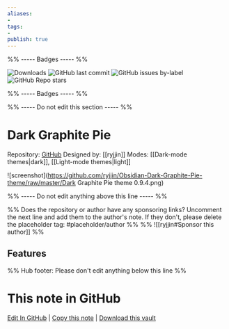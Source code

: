 ```yaml
---
aliases:
- 
tags: 
- 
publish: true
---
```


%% ----- Badges ----- %%

![Downloads](https://img.shields.io/badge/downloads-3319-573E7A?style=for-the-badge&logo=)
![GitHub last commit](https://img.shields.io/github/last-commit/ryjjin/Obsidian-Dark-Graphite-Pie-theme?color=573E7A&label=last%20update&logo=github&style=for-the-badge)
![GitHub issues by-label](https://img.shields.io/github/issues/ryjjin/Obsidian-Dark-Graphite-Pie-theme/help%20wanted?color=573E7A&logo=github&style=for-the-badge) 
![GitHub Repo stars](https://img.shields.io/github/stars/ryjjin/Obsidian-Dark-Graphite-Pie-theme?color=573E7A&logo=github&style=for-the-badge)

%% ----- Badges ----- %%

%% ----- Do not edit this section ----- %%

# Dark Graphite Pie

Repository: [GitHub](https://github.com/ryjjin/Obsidian-Dark-Graphite-Pie-theme)
Designed by: [[ryjjin]]
Modes: [[Dark-mode themes|dark]], [[Light-mode themes|light]]



![screenshot](https://github.com/ryjjin/Obsidian-Dark-Graphite-Pie-theme/raw/master/Dark Graphite Pie theme 0.9.4.png)

%% ----- Do not edit anything above this line ----- %% 

%% Does the repository or author have any sponsoring links? Uncomment the next line and add them to the author's note. If they don't, please delete the placeholder tag: #placeholder/author %%
%% ![[ryjjin#Sponsor this author]] %%


## Features



%% Hub footer: Please don't edit anything below this line %%

# This note in GitHub

<span class="git-footer">[Edit In GitHub](https://github.dev/obsidian-community/obsidian-hub/blob/main/02%20-%20Community%20Expansions/02.05%20All%20Community%20Expansions/Themes/Dark%20Graphite%20Pie.md "git-hub-edit-note") | [Copy this note](https://raw.githubusercontent.com/obsidian-community/obsidian-hub/main/02%20-%20Community%20Expansions/02.05%20All%20Community%20Expansions/Themes/Dark%20Graphite%20Pie.md "git-hub-copy-note") | [Download this vault](https://github.com/obsidian-community/obsidian-hub/archive/refs/heads/main.zip "git-hub-download-vault") </span>
